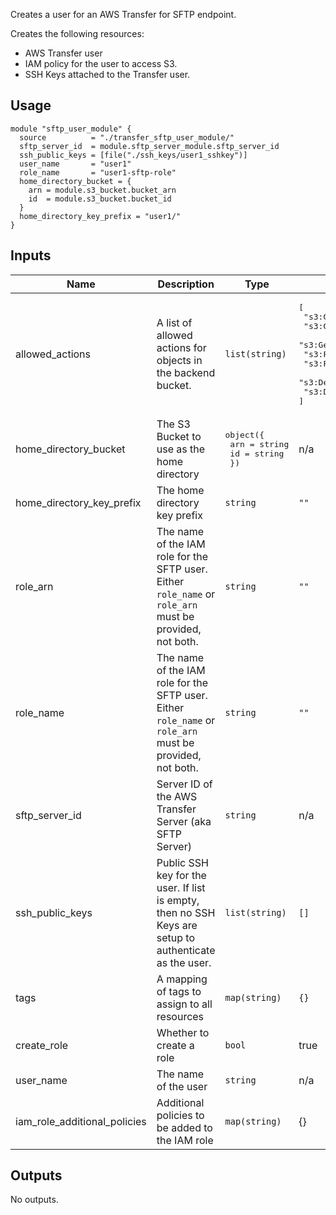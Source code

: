 Creates a user for an AWS Transfer for SFTP endpoint.

Creates the following resources:

* AWS Transfer user
* IAM policy for the user to access S3.
* SSH Keys attached to the Transfer user.

## Usage

```hcl
module "sftp_user_module" {
  source          = "./transfer_sftp_user_module/"
  sftp_server_id  = module.sftp_server_module.sftp_server_id
  ssh_public_keys = [file("./ssh_keys/user1_sshkey")]
  user_name       = "user1"
  role_name       = "user1-sftp-role"
  home_directory_bucket = {
    arn = module.s3_bucket.bucket_arn
    id  = module.s3_bucket.bucket_id
  }
  home_directory_key_prefix = "user1/"
}

```

## Inputs

| Name | Description | Type | Default | Required |
|------|-------------|------|---------|:--------:|
| allowed\_actions | A list of allowed actions for objects in the backend bucket. | `list(string)` | <pre>[<br>  "s3:GetObject",<br>  "s3:GetObjectACL",<br>  "s3:GetObjectVersion",<br>  "s3:PutObject",<br>  "s3:PutObjectACL",<br>  "s3:DeleteObject",<br>  "s3:DeleteObjectVersion"<br>]</pre> | no |
| home\_directory\_bucket | The S3 Bucket to use as the home directory | <pre>object({<br>    arn = string<br>    id  = string<br>  })</pre> | n/a | yes |
| home\_directory\_key\_prefix | The home directory key prefix | `string` | `""` | no |
| role\_arn | The name of the IAM role for the SFTP user. Either `role_name` or `role_arn` must be provided, not both. | `string` | `""` | no |
| role\_name | The name of the IAM role for the SFTP user. Either `role_name` or `role_arn` must be provided, not both. | `string` | `""` | no |
| sftp\_server\_id | Server ID of the AWS Transfer Server (aka SFTP Server) | `string` | n/a | yes |
| ssh\_public\_keys | Public SSH key for the user.  If list is empty, then no SSH Keys are setup to authenticate as the user. | `list(string)` | `[]` | no |
| tags | A mapping of tags to assign to all resources | `map(string)` | `{}` | no |
| create\_role | Whether to create a role | `bool` | true | no |
| user\_name | The name of the user | `string` | n/a | yes |
| iam\_role\_additional\_policies | Additional policies to be added to the IAM role | `map(string)` | {} | no |

## Outputs

No outputs.
